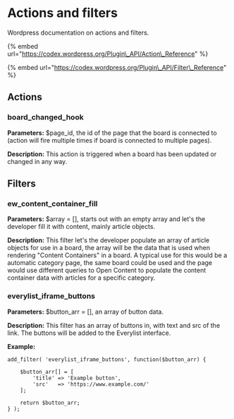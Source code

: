 # Actions and filters

Wordpress documentation on actions and filters.

{% embed url="https://codex.wordpress.org/Plugin\_API/Action\_Reference" %}

{% embed url="https://codex.wordpress.org/Plugin\_API/Filter\_Reference" %}

## Actions <a id="actions"></a>

### **board\_changed\_hook**

**Parameters:** $page\_id, the id of the page that the board is connected to \(action will fire multiple times if board is connected to multiple pages\).

**Description:** This action is triggered when a board has been updated or changed in any way.

## Filters <a id="filters"></a>

### **ew\_content\_container\_fill**

**Parameters:** $array = \[\], starts out with an empty array and let's the developer fill it with content, mainly article objects.

**Description:** This filter let's the developer populate an array of article objects for use in a board, the array will be the data that is used when rendering "Content Containers" in a board. A typical use for this would be a automatic category page, the same board could be used and the page would use different queries to Open Content to populate the content container data with articles for a specific category.

### **everylist\_iframe\_buttons**

**Parameters:** $button\_arr = \[\], an array of button data.

**Description:** This filter has an array of buttons in, with text and src of the link. The buttons will be added to the Everylist interface.

**Example:**

```text
add_filter( 'everylist_iframe_buttons', function($button_arr) {

    $button_arr[] = [
        'title' => 'Example button',
        'src'   => 'https://www.example.com/'
    ];

    return $button_arr;
} );
```

